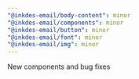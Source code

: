 ```yaml
---
"@inkdes-email/body-content": minor
"@inkdes-email/components": minor
"@inkdes-email/button": minor
"@inkdes-email/font": minor
"@inkdes-email/img": minor
---
```


New components and bug fixes

